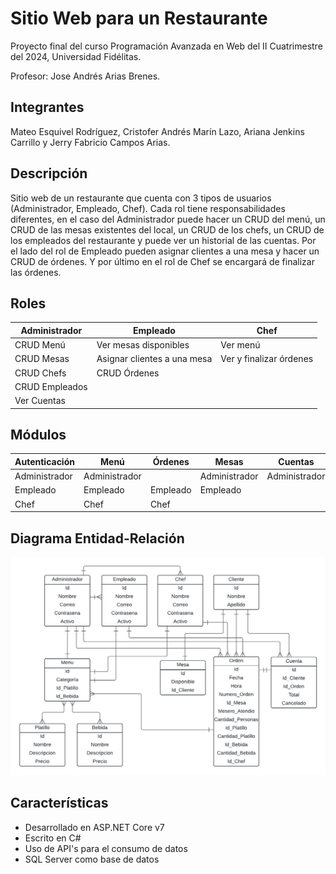 # Sitio Web para un Restaurante

Proyecto final del curso Programación Avanzada en Web del II Cuatrimestre del 2024, Universidad Fidélitas. 

Profesor: Jose Andrés Arias Brenes.

## Integrantes

Mateo Esquivel Rodríguez, Cristofer Andrés Marín Lazo, Ariana Jenkins Carrillo y Jerry Fabricio Campos Arias.

## Descripción

Sitio web de un restaurante que cuenta con 3 tipos de usuarios (Administrador, Empleado, Chef). Cada rol tiene responsabilidades diferentes, en el caso del Administrador puede hacer un CRUD del menú, un CRUD de las mesas existentes del local, un CRUD de los chefs, un CRUD de los empleados del restaurante y puede ver un historial de las cuentas. Por el lado del rol de Empleado pueden asignar clientes a una mesa y hacer un CRUD de órdenes. Y por último en el rol de Chef se encargará de finalizar las órdenes.

## Roles

| Administrador   | Empleado                        | Chef                    
|--------------   |--------------                   |--------------           
| CRUD Menú       | Ver mesas disponibles           | Ver menú                
| CRUD Mesas      | Asignar clientes a una mesa     | Ver y finalizar órdenes
| CRUD Chefs      | CRUD Órdenes       
| CRUD Empleados  |
| Ver Cuentas     |

## Módulos

| Autenticación    | Menú             | Órdenes      | Mesas        | Cuentas      | Usuarios
|--------------    |--------------    |--------------|--------------|--------------|--------------
| Administrador    | Administrador    |              | Administrador|Administrador |Administrador
| Empleado         |  Empleado        |  Empleado    | Empleado     |              |   
| Chef             |  Chef            |  Chef        |              |              |  

## Diagrama Entidad-Relación

![Diagrama](Diagrama.png)

## Características
- Desarrollado en ASP.NET Core v7
- Escrito en C#
- Uso de API's para el consumo de datos
- SQL Server como base de datos
